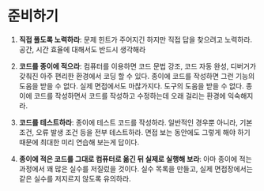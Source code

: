 # 준비하기

1. **직접 풀도록 노력하라**: 문제 힌트가 주어지긴 하지만 직접 답을 찾으려고 노력하라. 공간, 시간 효율에 대해서도 반드시 생각해라

2. **코드를 종이에 적으라**: 컴퓨터를 이용하면 코드 문법 강조, 코드 자동 완성, 디버거가 갖춰진 아주 편리한 환경에서 코딩 할 수 있다. 종이에 코드를 작성하면 그런 기능의 도움을 받을 수 없다. 실제 면접에서도 마찮가지다. 도구의 도움을 받을 수 없다. 종이에 코드를 작성하면서 코드를 작성하고 수정하는데 오래 걸리는 환경에 익숙해지라.

3. **코드를 테스트하라**: 종이에 테스트 코드를 작성하라. 일반적인 경우뿐 아니라, 기본 조건, 오류 발생 조건 등을 전부 테스트하라. 면접 보는 동안에도 그렇게 해야 하기 때문에 최대한 미리 연습해 보는게 답이다.

4. **종이에 적은 코드를 그대로 컴퓨터로 옮긴 뒤 실제로 실행해 보라**: 아마 종이에 적는 과정에서 꽤 많은 실수를 저질렀을 것이다. 실수 목록을 만들고, 실제 면접장에서는 같은 실수를 저지르지 않도록 유의하라.